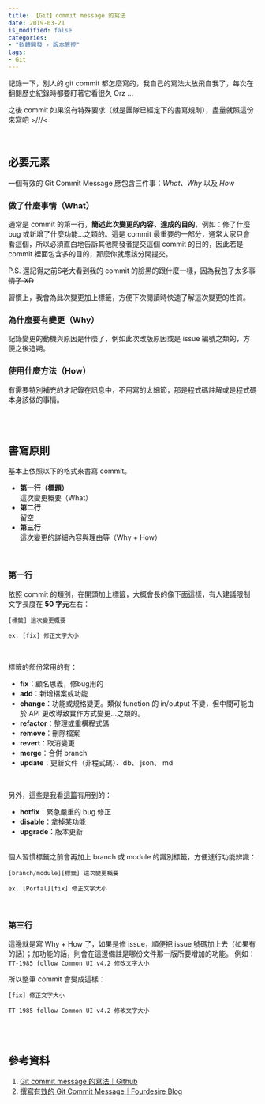 ```yaml
---
title: 【Git】commit message 的寫法
date: 2019-03-21
is_modified: false
categories:
- "軟體開發 › 版本管控"
tags:
- Git
--- 
```


記錄一下，別人的 git commit 都怎麼寫的，我自己的寫法太放飛自我了，每次在翻閱歷史紀錄時都要盯著它看很久 Orz ...
  
之後 commit 如果沒有特殊要求（就是團隊已經定下的書寫規則），盡量就照這份來寫吧 >///<

<!--more-->
<br>

## 必要元素
一個有效的 Git Commit Message 應包含三件事：_What、Why_ 以及 _How_ <br>

### 做了什麼事情（What）
通常是 commit 的第一行，**簡述此次變更的內容、達成的目的**，例如：修了什麼 bug 或新增了什麼功能...之類的。這是 commit 最重要的一部分，通常大家只會看這個，所以必須直白地告訴其他開發者提交這個 commit 的目的，因此若是 commit 裡面包含多的目的，那麼你就應該分開提交。

~~P.S. 還記得之前S老大看到我的 commit 的臉黑的跟什麼一樣，因為我包了太多事情了 XD~~

習慣上，我會為此次變更加上標籤，方便下次閱讀時快速了解這次變更的性質。<br>

### 為什麼要有變更（Why）
記錄變更的動機與原因是什麼了，例如此次改版原因或是 issue 編號之類的，方便之後追朔。<br>

### 使用什麼方法（How）
有需要特別補充的才記錄在訊息中，不用寫的太細節，那是程式碼註解或是程式碼本身該做的事情。

<br><br>
## 書寫原則
基本上依照以下的格式來書寫 commit。

- **第一行（標題）**<br> 
這次變更概要（What）
- **第二行**<br> 
留空
- **第三行**<br> 
這次變更的詳細內容與理由等（Why + How）

<br>

### 第一行
依照 commit 的類別，在開頭加上標籤，大概會長的像下面這樣，有人建議限制文字長度在 **50 字元**左右：
```
[標籤] 這次變更概要

ex. [fix] 修正文字大小
```
<br>

標籤的部份常用的有：
- **fix**：顧名思義，修bug用的
- **add**：新增檔案或功能
- **change**：功能或規格變更。類似 function 的 in/output 不變，但中間可能由於 API 更改導致實作方式變更...之類的。
- **refactor**：整理或重構程式碼
- **remove**：刪除檔案
- **revert**：取消變更
- **merge**：合併 branch
- **update**：更新文件（非程式碼）、db、 json、 md

<br>

另外，這些是我看[這篇](https://github.com/oracle-design/guides/wiki/Git-commit-message-的寫法)有用到的：
- **hotfix**：緊急嚴重的 bug 修正
- **disable**：拿掉某功能
- **upgrade**：版本更新

<br> 個人習慣標籤之前會再加上 branch 或 module 的識別標籤，方便進行功能辨識：

```
[branch/module][標籤] 這次變更概要

ex. [Portal][fix] 修正文字大小
```

<br>

### 第三行
這邊就是寫 Why + How 了，如果是修 issue，順便把 issue 號碼加上去（如果有的話）；加功能的話，則會在這邊備註是哪份文件那一版所要增加的功能。
例如：```TT-1985 follow Common UI v4.2 修改文字大小```

所以整筆 commit 會變成這樣：
```
[fix] 修正文字大小

TT-1985 follow Common UI v4.2 修改文字大小
```
 
<br><br>

## 參考資料
1. [Git commit message 的寫法｜Github](https://github.com/oracle-design/guides/wiki/Git-commit-message-的寫法)
2. [撰寫有效的 Git Commit Message｜Fourdesire Blog](http://blog.fourdesire.com/2018/07/03/%E6%92%B0%E5%AF%AB%E6%9C%89%E6%95%88%E7%9A%84-git-commit-message/)
